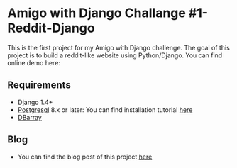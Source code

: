# Amigo with Django Challange #1- Reddit-Django
  This is the first project for my Amigo with Django challenge.
  The goal of this project is to build a reddit-like website using Python/Django.
  You can find online demo here: 

## Requirements
  - Django 1.4+
  - [Postgresql](http://postgresapp.com/) 8.x or later: You can find installation tutorial [here](http://djangogirls.gitbooks.io/django-girls-tutorial-extensions/content/optional_postgresql_installation/README.html)
  - [DBarray](https://github.com/ecometrica/django-dbarray)
  
## Blog
  - You can find the blog post of this project [here](http://104.131.153.24/blog/article/challenge1-simple-reddit-with-django/)

  
